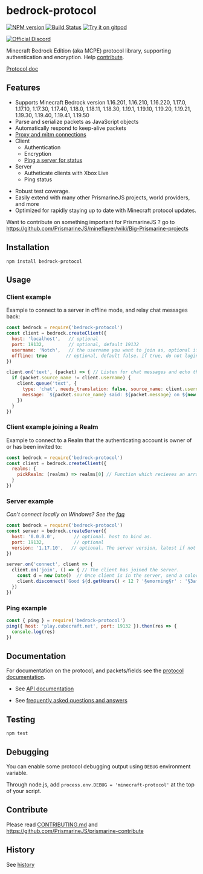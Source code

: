 # bedrock-protocol
[![NPM version](https://img.shields.io/npm/v/bedrock-protocol.svg)](http://npmjs.com/package/bedrock-protocol)
[![Build Status](https://github.com/PrismarineJS/bedrock-protocol/workflows/CI/badge.svg)](https://github.com/PrismarineJS/bedrock-protocol/actions?query=workflow%3A%22CI%22)
[![Try it on gitpod](https://img.shields.io/badge/try-on%20gitpod-brightgreen.svg)](https://gitpod.io/#https://github.com/PrismarineJS/bedrock-protocol)

[![Official Discord](https://img.shields.io/static/v1.svg?label=OFFICIAL&message=DISCORD&color=blue&logo=discord&style=for-the-badge)](https://discord.gg/GsEFRM8)

Minecraft Bedrock Edition (aka MCPE) protocol library, supporting authentication and encryption. Help [contribute](CONTRIBUTING.md).

[Protocol doc](https://minecraft-data.prismarine.js.org/?v=bedrock_1.19.10&d=protocol)

## Features

 - Supports Minecraft Bedrock version 1.16.201, 1.16.210, 1.16.220, 1.17.0, 1.17.10, 1.17.30, 1.17.40, 1.18.0, 1.18.11, 1.18.30, 1.19.1, 1.19.10, 1.19.20, 1.19.21, 1.19.30, 1.19.40, 1.19.41, 1.19.50
 - Parse and serialize packets as JavaScript objects
 - Automatically respond to keep-alive packets
 - [Proxy and mitm connections](docs/API.md#proxy-docs)
 - Client
   - Authentication
   - Encryption
   - [Ping a server for status](docs/API.md#beping-host-port---serveradvertisement)
 - Server
   - Autheticate clients with Xbox Live 
   - Ping status

 * Robust test coverage.
 * Easily extend with many other PrismarineJS projects, world providers, and more 
 * Optimized for rapidly staying up to date with Minecraft protocol updates.


Want to contribute on something important for PrismarineJS ? go to https://github.com/PrismarineJS/mineflayer/wiki/Big-Prismarine-projects

## Installation

`npm install bedrock-protocol`

## Usage

### Client example

Example to connect to a server in offline mode, and relay chat messages back:

```js
const bedrock = require('bedrock-protocol')
const client = bedrock.createClient({
  host: 'localhost',   // optional
  port: 19132,         // optional, default 19132
  username: 'Notch',   // the username you want to join as, optional if online mode
  offline: true       // optional, default false. if true, do not login with Xbox Live. You will not be asked to sign-in if set to true.
})

client.on('text', (packet) => { // Listen for chat messages and echo them back.
  if (packet.source_name != client.username) {
    client.queue('text', {
      type: 'chat', needs_translation: false, source_name: client.username, xuid: '', platform_chat_id: '',
      message: `${packet.source_name} said: ${packet.message} on ${new Date().toLocaleString()}`
    })
  }
})
```

### Client example joining a Realm

Example to connect to a Realm that the authenticating account is owner of or has been invited to:

```js
const bedrock = require('bedrock-protocol')
const client = bedrock.createClient({
  realms: {
    pickRealm: (realms) => realms[0] // Function which recieves an array of joined/owned Realms and must return a single Realm. Can be async
  }
})
```

### Server example

*Can't connect locally on Windows? See the [faq](docs/FAQ.md)*
```js
const bedrock = require('bedrock-protocol')
const server = bedrock.createServer({
  host: '0.0.0.0',       // optional. host to bind as.
  port: 19132,           // optional
  version: '1.17.10',   // optional. The server version, latest if not specified. 
})

server.on('connect', client => {
  client.on('join', () => { // The client has joined the server.
    const d = new Date()  // Once client is in the server, send a colorful kick message
    client.disconnect(`Good ${d.getHours() < 12 ? '§emorning§r' : '§3afternoon§r'} :)\n\nMy time is ${d.toLocaleString()} !`)
  })
})
```

### Ping example

```js
const { ping } = require('bedrock-protocol')
ping({ host: 'play.cubecraft.net', port: 19132 }).then(res => {
  console.log(res)
})
```

## Documentation

For documentation on the protocol, and packets/fields see the [protocol documentation](https://minecraft-data.prismarine.js.org/protocol/).

* See [API documentation](docs/API.md)

* See [frequently asked questions and answers](docs/FAQ.md)

<!-- ## Projects Using bedrock-protocol

 * [mineflayer](https://github.com/PrismarineJS/mineflayer/) - create bots with a stable, high level API.
 * [pakkit](https://github.com/Heath123/pakkit) To monitor your packets
 * [flying-squid](https://github.com/PrismarineJS/flying-squid/) - create minecraft bots with a stable, high level API. -->

## Testing

```npm test```

## Debugging

You can enable some protocol debugging output using `DEBUG` environment variable.

Through node.js, add `process.env.DEBUG = 'minecraft-protocol'` at the top of your script.

## Contribute

Please read [CONTRIBUTING.md](CONTRIBUTING.md) and https://github.com/PrismarineJS/prismarine-contribute

## History

See [history](HISTORY.md)

<!-- ## Related

* [map-colors](https://github.com/AresRPG/aresrpg-map-colors) can be used to convert any image into a buffer of minecraft compatible colors -->
